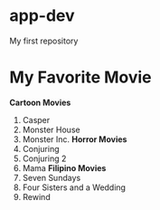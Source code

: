 # app-dev
My first repository
# My Favorite Movie
**Cartoon Movies**
1. Casper
2. Monster House
3. Monster Inc.
**Horror Movies**
1. Conjuring
2. Conjuring 2
3. Mama
**Filipino Movies**
1. Seven Sundays
2. Four Sisters and a Wedding
3. Rewind
